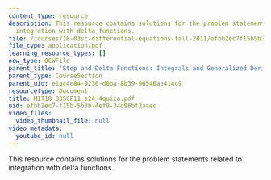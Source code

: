 ```yaml
---
content_type: resource
description: This resource contains solutions for the problem statements related to
  integration with delta functions.
file: /courses/18-03sc-differential-equations-fall-2011/efbb2ec7f15b5b3b4ef934d96bf3aaec_MIT18_03SCF11_s24_4quiza.pdf
file_type: application/pdf
learning_resource_types: []
ocw_type: OCWFile
parent_title: 'Step and Delta Functions: Integrals and Generalized Derivatives'
parent_type: CourseSection
parent_uid: e1ac4e84-0236-d0ba-8b39-96546ae414c9
resourcetype: Document
title: MIT18_03SCF11_s24_4quiza.pdf
uid: efbb2ec7-f15b-5b3b-4ef9-34d96bf3aaec
video_files:
  video_thumbnail_file: null
video_metadata:
  youtube_id: null
---
```

This resource contains solutions for the problem statements related to integration with delta functions.